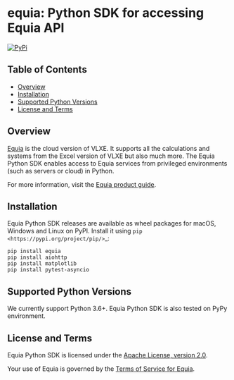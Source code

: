 # equia: Python SDK for accessing Equia API

[![PyPi](https://badge.fury.io/py/equia.svg)](https://pypi.org/project/equia/)

## Table of Contents

- [Overview](#overview)
- [Installation](#installation)
- [Supported Python Versions](#supported-python-versions)
- [License and Terms](#license-and-terms)

## Overview

[Equia](https://vlxe.com/) is the cloud version of VLXE.
It supports all the calculations and systems from the Excel version of VLXE but also much more.
The Equia Python SDK enables access to Equia services from privileged environments
(such as servers or cloud) in Python.

For more information, visit the [Equia product guide](https://vlxe.com).

## Installation

Equia Python SDK releases are available as wheel packages for macOS, Windows and Linux on PyPI. Install it using `pip <https://pypi.org/project/pip/>`\_:

```
pip install equia
pip install aiohttp
pip install matplotlib
pip install pytest-asyncio
```

## Supported Python Versions

We currently support Python 3.6+. Equia
Python SDK is also tested on PyPy environment.

## License and Terms

Equia Python SDK is licensed under the
[Apache License, version 2.0](http://www.apache.org/licenses/LICENSE-2.0).

Your use of Equia is governed by the
[Terms of Service for Equia](https://vlxe.com/).
